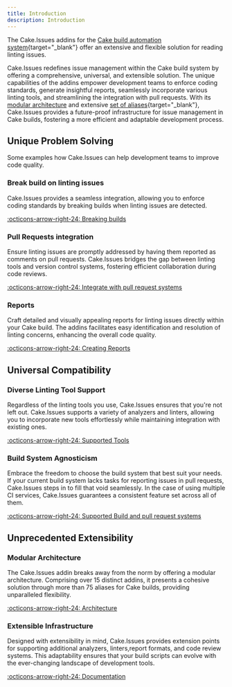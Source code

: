 ```yaml
---
title: Introduction
description: Introduction
---
```


The Cake.Issues addins for the [Cake build automation system](https://cakebuild.net){target="_blank"}
offer an extensive and flexible solution for reading linting issues.

Cake.Issues redefines issue management within the Cake build system by offering a comprehensive, universal, and extensible solution.
The unique capabilities of the addins empower development teams to enforce coding standards, generate insightful reports,
seamlessly incorporate various linting tools, and streamlining the integration with pull requests.
With its [modular architecture] and extensive [set of aliases](https://cakebuild.net/extensions/cake-issues/){target="_blank"},
Cake.Issues provides a future-proof infrastructure for issue management in Cake builds,
fostering a more efficient and adaptable development process.

## Unique Problem Solving

Some examples how Cake.Issues can help development teams to improve code quality.

### Break build on linting issues

Cake.Issues provides a seamless integration, allowing you to enforce coding standards by breaking builds when linting issues are detected.

[:octicons-arrow-right-24: Breaking builds](usage/breaking-builds/breaking-builds.md)

### Pull Requests integration

Ensure linting issues are promptly addressed by having them reported as comments on pull requests.
Cake.Issues bridges the gap between linting tools and version control systems, fostering efficient collaboration during code reviews.

[:octicons-arrow-right-24: Integrate with pull request systems](pull-request-systems/index.md)

### Reports

Craft detailed and visually appealing reports for linting issues directly within your Cake build.
The addins facilitates easy identification and resolution of linting concerns, enhancing the overall code quality.

[:octicons-arrow-right-24: Creating Reports](report-formats/index.md)

## Universal Compatibility

### Diverse Linting Tool Support

Regardless of the linting tools you use, Cake.Issues ensures that you're not left out.
Cake.Issues supports a variety of analyzers and linters, allowing you to incorporate new tools effortlessly
while maintaining integration with existing ones.

[:octicons-arrow-right-24: Supported Tools](supported-tools.md)

### Build System Agnosticism

Embrace the freedom to choose the build system that best suit your needs.
If your current build system lacks tasks for reporting issues in pull requests, Cake.Issues steps in to fill that void seamlessly.
In the case of using multiple CI services, Cake.Issues guarantees a consistent feature set across all of them.

[:octicons-arrow-right-24: Supported Build and pull request systems](pull-request-systems/index.md)

## Unprecedented Extensibility

### Modular Architecture

The Cake.Issues addin breaks away from the norm by offering a modular architecture.
Comprising over 15 distinct addins, it presents a cohesive solution through more than 75 aliases for Cake builds,
providing unparalleled flexibility.

[:octicons-arrow-right-24: Architecture](how-cake-issues-works.md)

### Extensible Infrastructure

Designed with extensibility in mind, Cake.Issues provides extension points for supporting additional
analyzers, linters,report formats, and code review systems.
This adaptability ensures that your build scripts can evolve with the ever-changing landscape of development tools.

[:octicons-arrow-right-24: Documentation](extending/index.md)

[modular architecture]: how-cake-issues-works.md
